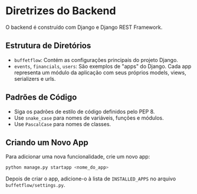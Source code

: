 # Diretrizes do Backend

O backend é construído com Django e Django REST Framework.

## Estrutura de Diretórios

-   `buffetflow`: Contém as configurações principais do projeto Django.
-   `events`, `financials`, `users`: São exemplos de "apps" do Django. Cada app representa um módulo da aplicação com seus próprios models, views, serializers e urls.

## Padrões de Código

-   Siga os padrões de estilo de código definidos pelo PEP 8.
-   Use `snake_case` para nomes de variáveis, funções e módulos.
-   Use `PascalCase` para nomes de classes.

## Criando um Novo App

Para adicionar uma nova funcionalidade, crie um novo app:

```bash
python manage.py startapp <nome_do_app>
```

Depois de criar o app, adicione-o à lista de `INSTALLED_APPS` no arquivo `buffetflow/settings.py`.
